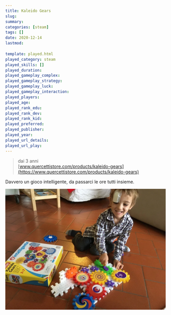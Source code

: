```yaml
---
title: Kaleido Gears
slug: 
summary: 
categories: [steam]
tags: []
date: 2020-12-14
lastmod: 

template: played.html
played_category: steam
played_skills: []
played_duration: 
played_gameplay_complex: 
played_gameplay_strategy: 
played_gameplay_luck: 
played_gameplay_interaction: 
played_players: 
played_age: 
played_rank_edu: 
played_rank_dev: 
played_rank_kid: 
played_preferred: 
played_publisher: 
played_year: 
played_url_details: 
played_url_play: 
---
```


> dai 3 anni  
> [www.quercettistore.com/products/kaleido-gears](https://www.quercettistore.com/products/kaleido-gears)  

Davvero un gioco intelligente, da passarci le ore tutti insieme.

![](img/steam_kaleido_gears.webp)



